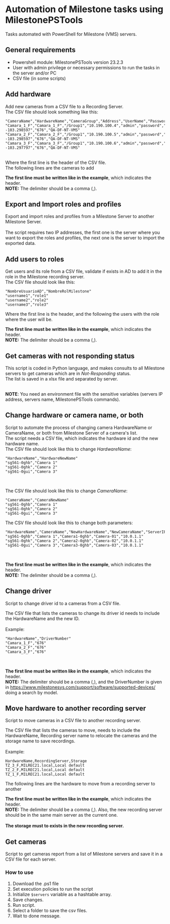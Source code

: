 # Automation of Milestone tasks using MilestonePSTools
Tasks automated with PowerShell for Milestone (VMS) servers.  <br />

## General requirements
- Powershell module: MilestonePSTools version 23.2.3
- User with admin privilege or necessary permissions to run the tasks in the server and/or PC
- CSV file (in some scripts)

## Add hardware
Add new cameras from a CSV file to a Recording Server.  <br />
The CSV file should look something like this:  <br />
```
"CameraName","HardwareName","CameraGroup","Address","UserName","Password","Coordinates","DriverNumber","RecordingServer"
"Camara_1_F","Camara_1_F","/Group1","10.190.100.4","admin","password","20.69864628, -103.298597","676","QA-DF-NT-VMS"
"Camara_2_F","Camara_2_F","/Group1","10.190.100.5","admin","password","20.69868828, -103.298597","676","QA-DF-NT-VMS"
"Camara_3_F","Camara_3_F","/Group1","10.190.100.6","admin","password","20.69864628, -103.297797","676","QA-DF-NT-VMS"
```
<br />
Where the first line is the header of the CSV file.  <br />
The following lines are the cameras to add  <br />

**The first line must be written like in the example**, which indicates the header.  <br />
**NOTE:** The delimiter should be a comma (,).  <br />

## Export and Import roles and profiles
Export and import roles and profiles from a Milestone Server to another Milestone Server.  <br />
<br />
The script requires two IP addresses, the first one is the server where you want to export the roles and profiles, the next one is the server to import the exported data.  <br />

## Add users to roles
Get users and its role from a CSV file, validate if exists in AD to add it in the role in the Milestone recording server.  <br />
The CSV file should look like this:  <br />
```
"NombreUsuarioAD","NombreRolMilestone"
"username1","role1"
"username2","role2"
"username3","role3"
```
Where the first line is the header, and the following the users with the role where the user will be.  <br />

**The first line must be written like in the example**, which indicates the header.  <br />
**NOTE:** The delimiter should be a comma (,).  <br />

## Get cameras with not responding status
This script is coded in Python language, and makes consults to all Milestone servers to get cameras which are in _Not-Responding_ status.  <br />
The list is saved in a xlsx file and separated by server.  <br />
<br />

**NOTE**: You need an environment file with the sensitive variables (servers IP address, servers name, MilestonePSTools commands).

## Change hardware or camera name, or both
Script to automate the process of changing camera HardwareName or CameraName, or both from Milestone Server of a camera's list.  <br />
The script needs a CSV file, which indicates the hardware id and the new hardware name.  <br />
The CSV file should look like this to change _HardwareName_:
```
"HardwareName","HardwareNewName"
"sg561-0ghb","Camera 1"
"sg561-0ghk","Camera 2"
"sg561-0gui","Camera 3"
```
<br />

The CSV file should look like this to change _CameraName_:
```
"CameraName","CameraNewName"
"sg561-0ghb","Camera 1"
"sg561-0ghk","Camera 2"
"sg561-0gui","Camera 3"
```
The CSV file should look like this to change both parameters:
```
"HardwareName","CameraName","NewHardwareName","NewCameraName","ServerIP"
"sg561-0ghb","Camera 1","Camera1-0ghb","Camera-01","10.0.1.1"
"sg561-0ghk","Camera 2","Camera2-0ghb","Camera-02","10.0.1.1"
"sg561-0gui","Camera 3","Camera3-0ghb","Camera-03","10.0.1.1"
```
<br />

**The first line must be written like in the example**, which indicates the header.  <br />
**NOTE:** The delimiter should be a comma (,).  <br />

## Change driver
Script to change driver id to a cameras from a CSV file.  <br />

The CSV file that lists the cameras to change its driver id needs to include the HardwareName and the new ID.  <br />  <br />
Example:
```
"HardwareName","DriverNumber"
"Camara_1_F","676"
"Camara_2_F","676"
"Camara_3_F","676"
```
<br />

**The first line must be written like in the example**, which indicates the header.  <br />
**NOTE:** The delimiter should be a comma (,), and the DriverNumber is given in https://www.milestonesys.com/support/software/supported-devices/ doing a search by model.  <br />

## Move hardware to another recording server
Script to move cameras in a CSV file to another recording server.  <br />

The CSV file that lists the cameras to move, needs to include the HardwareName, Recording server name to relocate the cameras and the storage name to save recordings.  <br />  <br />
Example:  <br />
```
HardwareName,RecordingServer,Storage
TZ_3_F,MILREC21.local,Local default
TZ_2_F,MILREC21.local,Local default
TZ_1_F,MILREC21.local,Local default
```
The following lines are the hardware to move from a recording server to another <br />

**The first line must be written like in the example**, which indicates the header.  <br />
**NOTE:** The delimiter should be a comma (,). Also, the new recording server should be in the same main server as the current one.  <br /> <br />
**The storage must to exists in the new recording server.**

## Get cameras
Script to get cameras report from a list of Milestone servers and save it in a CSV file for each server.

### How to use
1. Download the .ps1 file
2. Set execution policies to run the script
3. Initialize `$servers` variable as a hashtable array.
4. Save changes.
5. Run script.
6. Select a folder to save the csv files.
7. Wait to done message.